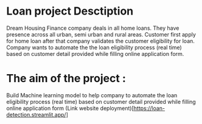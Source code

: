 # Loan project Desctiption
Dream Housing Finance company deals in all home loans. They have presence across all urban, semi urban and rural areas. Customer first apply for home loan after that company validates the customer eligibility for loan. Company wants to automate the the loan eligibility process (real time) based on customer detail provided while filling online application form.

# The aim of the project :
Build Machine learning model to help company to automate the loan eligibility process (real time) based on customer detail provided while filling online application form
(Link website deployment)[https://loan-detection.streamlit.app/]
